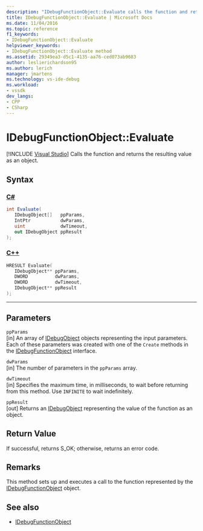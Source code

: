 ```yaml
---
description: "IDebugFunctionObject::Evaluate calls the function and returns the resulting value as an object."
title: IDebugFunctionObject::Evaluate | Microsoft Docs
ms.date: 11/04/2016
ms.topic: reference
f1_keywords:
- IDebugFunctionObject::Evaluate
helpviewer_keywords:
- IDebugFunctionObject::Evaluate method
ms.assetid: 29349ea3-d5c1-4135-aa76-ced073ab9683
author: leslierichardson95
ms.author: lerich
manager: jmartens
ms.technology: vs-ide-debug
ms.workload:
- vssdk
dev_langs:
- CPP
- CSharp
---
```

# IDebugFunctionObject::Evaluate

 [!INCLUDE [Visual Studio](~/includes/applies-to-version/vs-windows-only.md)]
Calls the function and returns the resulting value as an object.

## Syntax

### [C#](#tab/csharp)
```csharp
int Evaluate(
   IDebugObject[]   ppParams,
   IntPtr           dwParams,
   uint             dwTimeout,
   out IDebugObject ppResult
);
```
### [C++](#tab/cpp)
```cpp
HRESULT Evaluate( 
   IDebugObject** ppParams,
   DWORD          dwParams,
   DWORD          dwTimeout,
   IDebugObject** ppResult
);
```
---

## Parameters
`ppParams`\
[in] An array of [IDebugObject](../../../extensibility/debugger/reference/idebugobject.md) objects representing the input parameters. Each of these parameters was created with one of the `Create` methods in the [IDebugFunctionObject](../../../extensibility/debugger/reference/idebugfunctionobject.md) interface.

`dwParams`\
[in] The number of parameters in the `ppParams` array.

`dwTimeout`\
[in] Specifies the maximum time, in milliseconds, to wait before returning from this method. Use `INFINITE` to wait indefinitely.

`ppResult`\
[out] Returns an [IDebugObject](../../../extensibility/debugger/reference/idebugobject.md) representing the value of the function as an object.

## Return Value
 If successful, returns S_OK; otherwise, returns an error code.

## Remarks
 This method sets up and executes a call to the function represented by the [IDebugFunctionObject](../../../extensibility/debugger/reference/idebugfunctionobject.md) object.

## See also
- [IDebugFunctionObject](../../../extensibility/debugger/reference/idebugfunctionobject.md)
